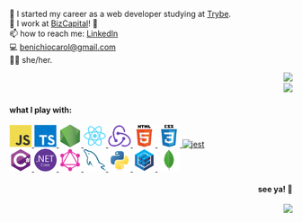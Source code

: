 <div align="left">

🔭 I started my career as a web developer studying at [Trybe](https://www.betrybe.com/).<br>
🌱 I work at [BizCapital](https://www.bizcapital.com.br)! 💛 <br>
📫 how to reach me: [LinkedIn](https://www.linkedin.com/in/carolinebenichio/) <br>
💻 benichiocarol@gmail.com <br>
🙅‍♀️ she/her.
</div>

<div align="right">
  <img height='130px' src="https://github-readme-stats.vercel.app/api?username=carolbenichio&hide_title=true&show_icons=true&include_all_commits=true&line_height=21&bg_color=0,EC6C6C,FFD479,FFFC79,73FA79&theme=graywhite" />
<br><img height='130px' src="https://github-readme-stats.vercel.app/api/top-langs/?username=carolbenichio&hide_title=true&layout=compact&bg_color=0,73FA79,73FDFF,D783FF&theme=graywhite" />
</div>

<h4 align="left">what I play with:</h4>
<div align="left" display="flex"; justify-content="space-between" width: "100%">
  <div>
    <a href="https://developer.mozilla.org/en-US/docs/Web/JavaScript" target="_blank">
     <img src="https://raw.githubusercontent.com/devicons/devicon/master/icons/javascript/javascript-original.svg" alt="javascript" width="40" height="40"/>
    </a>
    <a href="https://developer.mozilla.org/en-US/docs/Web/TypeScript" target="_blank">
     <img src="https://raw.githubusercontent.com/devicons/devicon/master/icons/typescript/typescript-original.svg" alt="typescript" width="40" height="40"/>
    </a>
    <a href="https://nodejs.org/en/" target="_blank">
     <img src="https://raw.githubusercontent.com/github/explore/80688e429a7d4ef2fca1e82350fe8e3517d3494d/topics/nodejs/nodejs.png" alt="slack" width="40" height="40"/>
    </a>
    <a href="https://reactjs.org" target="_blank">
     <img src="https://raw.githubusercontent.com/devicons/devicon/master/icons/react/react-original.svg" alt="react" width="40" height="40"/>
    </a>
    <a href="https://redux.js.org" target="_blank">
     <img src="https://raw.githubusercontent.com/devicons/devicon/master/icons/redux/redux-original.svg" alt="redux" width="40" height="40"/>
    </a>
    <a href="https://www.w3.org/html" target="_blank">
     <img src="https://raw.githubusercontent.com/devicons/devicon/master/icons/html5/html5-original-wordmark.svg" alt="html5" width="40" height="40"/>
    </a>
    <a href="https://www.w3schools.com/css/" target="_blank">
     <img src="https://raw.githubusercontent.com/devicons/devicon/master/icons/css3/css3-original-wordmark.svg" alt="css3" width="40" height="40"/>
    </a>
    <a href="https://jestjs.io" target="_blank">
     <img src="https://www.vectorlogo.zone/logos/jestjsio/jestjsio-icon.svg" alt="jest" width="40" height="40"/>
    </a>
  </div>
  <div>
    <a href="https://docs.microsoft.com/pt-br/dotnet/csharp/" target="_blank">
      <img src="https://raw.githubusercontent.com/devicons/devicon/master/icons/csharp/csharp-original.svg" alt="csharp" width="40" height="40"/>
    </a>
    <a href="https://docs.microsoft.com/pt-br/dotnet/core/introduction" target="_blank">
     <img src="https://raw.githubusercontent.com/devicons/devicon/master/icons/dotnetcore/dotnetcore-original.svg" alt="dotnetcore" width="40" height="40"/>
    </a>
    <a href="https://graphql.org" target="_blank">
     <img src="https://raw.githubusercontent.com/devicons/devicon/master/icons/graphql/graphql-plain.svg" alt="graphql" width="40" height="40"/>
    </a>
    <a href="https://www.mysql.com" target="_blank">
     <img src="https://raw.githubusercontent.com/devicons/devicon/master/icons/mysql/mysql-original.svg" alt="mysql" width="40" height="40"/>
    </a>
    <a href="https://www.python.org/" target="_blank">
     <img src="https://raw.githubusercontent.com/devicons/devicon/master/icons/python/python-original.svg" alt="python" width="40" height="40"/>
    </a>
    <a href="https://sequelize.org/" target="_blank">
     <img src="https://raw.githubusercontent.com/devicons/devicon/master/icons/sequelize/sequelize-original.svg" alt="sequelize" width="40" height="40"/>
    </a>
    <a href="https://www.mongodb.com/" target="_blank">
     <img src="https://raw.githubusercontent.com/devicons/devicon/master/icons/mongodb/mongodb-original.svg" alt="mongodb" width="40" height="40"/>
    </a>
  </div>
</div>

<h4 align="right">see ya! 👋</h4>
<div align="right">
  <a href="#">
    <img src="https://komarev.com/ghpvc/?username=carolbenichio&color=blueviolet" />
  </a>
</div>

